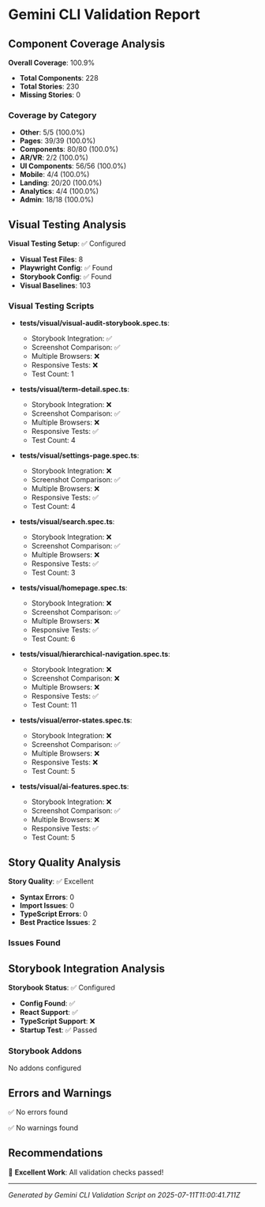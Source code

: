 # Gemini CLI Validation Report
## Component Coverage Analysis

**Overall Coverage**: 100.9%
- **Total Components**: 228
- **Total Stories**: 230
- **Missing Stories**: 0

### Coverage by Category
- **Other**: 5/5 (100.0%)
- **Pages**: 39/39 (100.0%)
- **Components**: 80/80 (100.0%)
- **AR/VR**: 2/2 (100.0%)
- **UI Components**: 56/56 (100.0%)
- **Mobile**: 4/4 (100.0%)
- **Landing**: 20/20 (100.0%)
- **Analytics**: 4/4 (100.0%)
- **Admin**: 18/18 (100.0%)

## Visual Testing Analysis

**Visual Testing Setup**: ✅ Configured
- **Visual Test Files**: 8
- **Playwright Config**: ✅ Found
- **Storybook Config**: ✅ Found
- **Visual Baselines**: 103

### Visual Testing Scripts

- **tests/visual/visual-audit-storybook.spec.ts**:
  - Storybook Integration: ✅
  - Screenshot Comparison: ✅
  - Multiple Browsers: ❌
  - Responsive Tests: ❌
  - Test Count: 1


- **tests/visual/term-detail.spec.ts**:
  - Storybook Integration: ❌
  - Screenshot Comparison: ✅
  - Multiple Browsers: ❌
  - Responsive Tests: ✅
  - Test Count: 4


- **tests/visual/settings-page.spec.ts**:
  - Storybook Integration: ❌
  - Screenshot Comparison: ✅
  - Multiple Browsers: ❌
  - Responsive Tests: ✅
  - Test Count: 4


- **tests/visual/search.spec.ts**:
  - Storybook Integration: ❌
  - Screenshot Comparison: ✅
  - Multiple Browsers: ❌
  - Responsive Tests: ✅
  - Test Count: 3


- **tests/visual/homepage.spec.ts**:
  - Storybook Integration: ❌
  - Screenshot Comparison: ✅
  - Multiple Browsers: ❌
  - Responsive Tests: ✅
  - Test Count: 6


- **tests/visual/hierarchical-navigation.spec.ts**:
  - Storybook Integration: ❌
  - Screenshot Comparison: ❌
  - Multiple Browsers: ❌
  - Responsive Tests: ✅
  - Test Count: 11


- **tests/visual/error-states.spec.ts**:
  - Storybook Integration: ❌
  - Screenshot Comparison: ✅
  - Multiple Browsers: ❌
  - Responsive Tests: ❌
  - Test Count: 5


- **tests/visual/ai-features.spec.ts**:
  - Storybook Integration: ❌
  - Screenshot Comparison: ✅
  - Multiple Browsers: ❌
  - Responsive Tests: ✅
  - Test Count: 5


## Story Quality Analysis

**Story Quality**: ✅ Excellent
- **Syntax Errors**: 0
- **Import Issues**: 0
- **TypeScript Errors**: 0
- **Best Practice Issues**: 2

### Issues Found




## Storybook Integration Analysis

**Storybook Status**: ✅ Configured
- **Config Found**: ✅
- **React Support**: ✅
- **TypeScript Support**: ❌
- **Startup Test**: ✅ Passed

### Storybook Addons
No addons configured

## Errors and Warnings

✅ No errors found

✅ No warnings found

## Recommendations

🎉 **Excellent Work**: All validation checks passed!

---
*Generated by Gemini CLI Validation Script on 2025-07-11T11:00:41.711Z*
